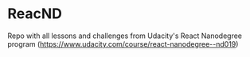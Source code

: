 # ReacND

Repo with all lessons and challenges from Udacity's React Nanodegree program (https://www.udacity.com/course/react-nanodegree--nd019)
